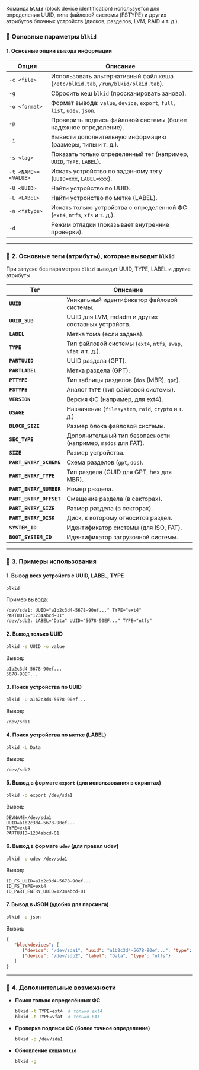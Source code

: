 Команда **`blkid`** (block device identification) используется для определения UUID, типа файловой системы (FSTYPE) и других атрибутов блочных устройств (дисков, разделов, LVM, RAID и т. д.).  

### 🔹 **Основные параметры `blkid`**  

#### **1. Основные опции вывода информации**  
| Опция | Описание |
|--------|------------|
| `-c <file>` | Использовать альтернативный файл кеша (`/etc/blkid.tab`, `/run/blkid/blkid.tab`). |
| `-g` | Сбросить кеш `blkid` (просканировать заново). |
| `-o <format>` | Формат вывода: `value`, `device`, `export`, `full`, `list`, `udev`, `json`. |
| `-p` | Проверить подпись файловой системы (более надежное определение). |
| `-i` | Вывести дополнительную информацию (размеры, типы и т. д.). |
| `-s <tag>` | Показать только определенный тег (например, `UUID`, `TYPE`, `LABEL`). |
| `-t <NAME>=<VALUE>` | Искать устройство по заданному тегу (`UUID=xxx`, `LABEL=xxx`). |
| `-U <UUID>` | Найти устройство по UUID. |
| `-L <LABEL>` | Найти устройство по метке (LABEL). |
| `-n <fstype>` | Искать только устройства с определенной ФС (`ext4`, `ntfs`, `xfs` и т. д.). |
| `-d` | Режим отладки (показывает внутренние проверки). |

---

### 🔹 **2. Основные теги (атрибуты), которые выводит `blkid`**  
При запуске без параметров `blkid` выводит UUID, TYPE, LABEL и другие атрибуты.  

| Тег | Описание |
|------|------------|
| **`UUID`** | Уникальный идентификатор файловой системы. |
| **`UUID_SUB`** | UUID для LVM, mdadm и других составных устройств. |
| **`LABEL`** | Метка тома (если задана). |
| **`TYPE`** | Тип файловой системы (`ext4`, `ntfs`, `swap`, `vfat` и т. д.). |
| **`PARTUUID`** | UUID раздела (GPT). |
| **`PARTLABEL`** | Метка раздела (GPT). |
| **`PTTYPE`** | Тип таблицы разделов (`dos` (MBR), `gpt`). |
| **`FSTYPE`** | Аналог `TYPE` (тип файловой системы). |
| **`VERSION`** | Версия ФС (например, для ext4). |
| **`USAGE`** | Назначение (`filesystem`, `raid`, `crypto` и т. д.). |
| **`BLOCK_SIZE`** | Размер блока файловой системы. |
| **`SEC_TYPE`** | Дополнительный тип безопасности (например, `msdos` для FAT). |
| **`SIZE`** | Размер устройства. |
| **`PART_ENTRY_SCHEME`** | Схема разделов (`gpt`, `dos`). |
| **`PART_ENTRY_TYPE`** | Тип раздела (GUID для GPT, hex для MBR). |
| **`PART_ENTRY_NUMBER`** | Номер раздела. |
| **`PART_ENTRY_OFFSET`** | Смещение раздела (в секторах). |
| **`PART_ENTRY_SIZE`** | Размер раздела (в секторах). |
| **`PART_ENTRY_DISK`** | Диск, к которому относится раздел. |
| **`SYSTEM_ID`** | Идентификатор системы (для ISO, FAT). |
| **`BOOT_SYSTEM_ID`** | Идентификатор загрузочной системы. |

---

### 🔹 **3. Примеры использования**  

#### **1. Вывод всех устройств с UUID, LABEL, TYPE**  
```bash
blkid
```
Пример вывода:
```
/dev/sda1: UUID="a1b2c3d4-5678-90ef..." TYPE="ext4" PARTUUID="1234abcd-01"
/dev/sdb2: LABEL="Data" UUID="5678-90EF..." TYPE="ntfs"
```

#### **2. Вывод только UUID**  
```bash
blkid -s UUID -o value
```
Вывод:
```
a1b2c3d4-5678-90ef...
5678-90EF...
```

#### **3. Поиск устройства по UUID**  
```bash
blkid -U a1b2c3d4-5678-90ef...
```
Вывод:
```
/dev/sda1
```

#### **4. Поиск устройства по метке (LABEL)**  
```bash
blkid -L Data
```
Вывод:
```
/dev/sdb2
```

#### **5. Вывод в формате `export` (для использования в скриптах)**  
```bash
blkid -o export /dev/sda1
```
Вывод:
```
DEVNAME=/dev/sda1
UUID=a1b2c3d4-5678-90ef...
TYPE=ext4
PARTUUID=1234abcd-01
```

#### **6. Вывод в формате `udev` (для правил udev)**  
```bash
blkid -o udev /dev/sda1
```
Вывод:
```
ID_FS_UUID=a1b2c3d4-5678-90ef...
ID_FS_TYPE=ext4
ID_PART_ENTRY_UUID=1234abcd-01
```

#### **7. Вывод в JSON (удобно для парсинга)**  
```bash
blkid -o json
```
Вывод:
```json
{
   "blockdevices": [
      {"device": "/dev/sda1", "uuid": "a1b2c3d4-5678-90ef...", "type": "ext4"},
      {"device": "/dev/sdb2", "label": "Data", "type": "ntfs"}
   ]
}
```

---

### 🔹 **4. Дополнительные возможности**  
- **Поиск только определённых ФС**  
  ```bash
  blkid -t TYPE=ext4  # только ext4
  blkid -t TYPE=vfat  # только FAT
  ```

- **Проверка подписи ФС (более точное определение)**  
  ```bash
  blkid -p /dev/sda1
  ```

- **Обновление кеша `blkid`**  
  ```bash
  blkid -g
  ```
